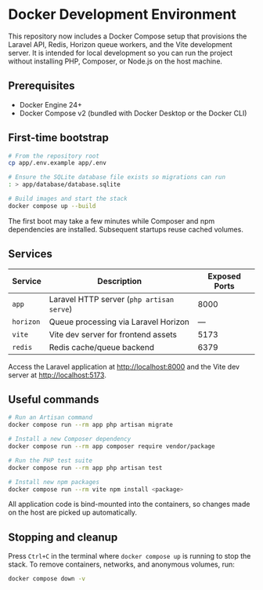 # Docker Development Environment

This repository now includes a Docker Compose setup that provisions the Laravel API, Redis, Horizon queue workers, and the Vite development server. It is intended for local development so you can run the project without installing PHP, Composer, or Node.js on the host machine.

## Prerequisites

- Docker Engine 24+
- Docker Compose v2 (bundled with Docker Desktop or the Docker CLI)

## First-time bootstrap

```bash
# From the repository root
cp app/.env.example app/.env

# Ensure the SQLite database file exists so migrations can run
: > app/database/database.sqlite

# Build images and start the stack
docker compose up --build
```

The first boot may take a few minutes while Composer and npm dependencies are installed. Subsequent startups reuse cached volumes.

## Services

| Service  | Description                                   | Exposed Ports |
|----------|-----------------------------------------------|---------------|
| `app`    | Laravel HTTP server (`php artisan serve`)     | 8000          |
| `horizon`| Queue processing via Laravel Horizon          | —             |
| `vite`   | Vite dev server for frontend assets           | 5173          |
| `redis`  | Redis cache/queue backend                     | 6379          |

Access the Laravel application at [http://localhost:8000](http://localhost:8000) and the Vite dev server at [http://localhost:5173](http://localhost:5173).

## Useful commands

```bash
# Run an Artisan command
docker compose run --rm app php artisan migrate

# Install a new Composer dependency
docker compose run --rm app composer require vendor/package

# Run the PHP test suite
docker compose run --rm app php artisan test

# Install new npm packages
docker compose run --rm vite npm install <package>
```

All application code is bind-mounted into the containers, so changes made on the host are picked up automatically.

## Stopping and cleanup

Press `Ctrl+C` in the terminal where `docker compose up` is running to stop the stack. To remove containers, networks, and anonymous volumes, run:

```bash
docker compose down -v
```
